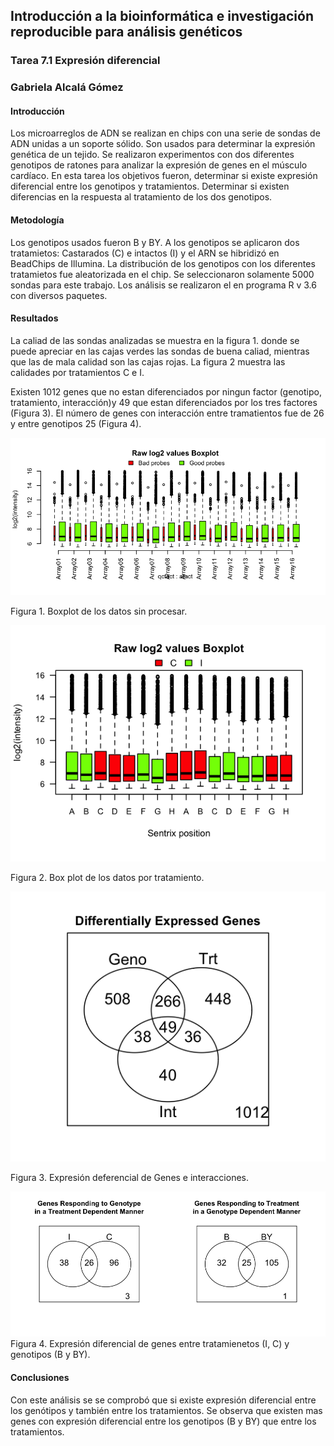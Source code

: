 ## Introducción a la bioinformática e investigación reproducible para análisis genéticos
### Tarea 7.1 Expresión diferencial
### Gabriela Alcalá Gómez

#### Introducción

Los microarreglos de ADN se realizan en chips con una serie de sondas de ADN unidas a un soporte sólido. Son usados para determinar la expresión genética de un tejido. Se realizaron experimentos con dos diferentes genotipos de ratones para analizar la expresión de genes en el músculo cardíaco. 
En esta tarea los objetivos fueron, determinar si existe expresión diferencial entre los genotipos y tratamientos. Determinar si existen diferencias en la respuesta al tratamiento de los dos genotipos. 

#### Metodología


Los genotipos usados fueron B y BY. A los genotipos se aplicaron dos tratamietos: Castarados (C) e intactos (I) y el ARN se hibridizó en BeadChips de Illumina. 
La distribución de los genotipos con los diferentes tratamietos fue aleatorizada en el chip. Se seleccionaron solamente 5000 sondas para este trabajo.
Los análisis se realizaron el en programa R v 3.6 con diversos paquetes.

#### Resultados
La caliad de las sondas analizadas se muestra en la figura 1. donde se puede apreciar en las cajas verdes las sondas de buena caliad, mientras que las de mala calidad son las cajas rojas. La figura 2 muestra las calidades por tratamientos C e I.

Existen 1012 genes que no estan diferenciados por ningun factor (genotipo, tratamiento, interacción)y 49 que estan diferenciados por los tres factores (Figura 3). El número de genes con interacción entre tramatientos fue de 26 y entre genotipos 25 (Figura 4).


![My image](./output/boxplot_raw_probe_qc.png "A title") 

Figura 1. Boxplot de los datos sin procesar.

![My image](./output/boxplot_raw_treatment.png "A title")

Figura 2. Box plot de los datos por tratamiento.

![My image](./output/vennDiagram_DiffExprs.png "A title") 

Figura 3. Expresión deferencial de Genes e interacciones. 


![My image](./output/vennDiagram_Int.png "A title")
Figura 4. Expresión diferencial de genes entre tratamienetos (I, C) y genotipos (B y BY).


#### Conclusiones
Con este análisis se se comprobó que si existe expresión diferencial entre los genótipos y también entre los tratamientos. Se observa que existen mas genes con expresión diferencial entre los genotipos (B y BY) que entre los tratamientos.


